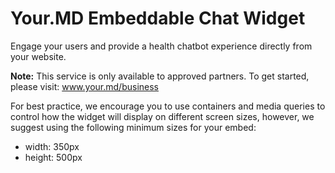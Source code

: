 # Your.MD Embeddable Chat Widget

Engage your users and provide a health chatbot experience directly from your website.

__Note:__ This service is only available to approved partners. To get started, please visit: www.your.md/business

For best practice, we encourage you to use containers and media queries to control how the widget will display on different screen sizes, however, we suggest using the following minimum sizes for your embed:

- width: 350px
- height: 500px
